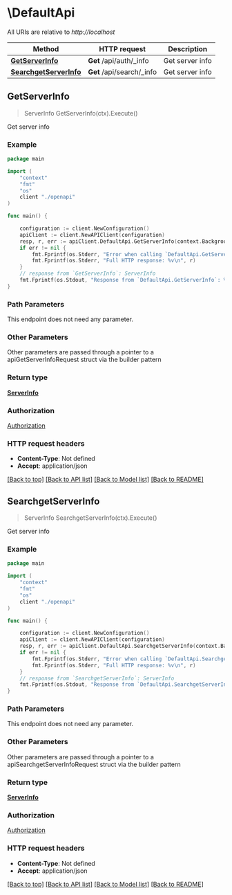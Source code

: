 # \DefaultApi

All URIs are relative to *http://localhost*

Method | HTTP request | Description
------------- | ------------- | -------------
[**GetServerInfo**](DefaultApi.md#GetServerInfo) | **Get** /api/auth/_info | Get server info
[**SearchgetServerInfo**](DefaultApi.md#SearchgetServerInfo) | **Get** /api/search/_info | Get server info



## GetServerInfo

> ServerInfo GetServerInfo(ctx).Execute()

Get server info

### Example

```go
package main

import (
    "context"
    "fmt"
    "os"
    client "./openapi"
)

func main() {

    configuration := client.NewConfiguration()
    apiClient := client.NewAPIClient(configuration)
    resp, r, err := apiClient.DefaultApi.GetServerInfo(context.Background()).Execute()
    if err != nil {
        fmt.Fprintf(os.Stderr, "Error when calling `DefaultApi.GetServerInfo``: %v\n", err)
        fmt.Fprintf(os.Stderr, "Full HTTP response: %v\n", r)
    }
    // response from `GetServerInfo`: ServerInfo
    fmt.Fprintf(os.Stdout, "Response from `DefaultApi.GetServerInfo`: %v\n", resp)
}
```

### Path Parameters

This endpoint does not need any parameter.

### Other Parameters

Other parameters are passed through a pointer to a apiGetServerInfoRequest struct via the builder pattern


### Return type

[**ServerInfo**](ServerInfo.md)

### Authorization

[Authorization](../README.md#Authorization)

### HTTP request headers

- **Content-Type**: Not defined
- **Accept**: application/json

[[Back to top]](#) [[Back to API list]](../README.md#documentation-for-api-endpoints)
[[Back to Model list]](../README.md#documentation-for-models)
[[Back to README]](../README.md)


## SearchgetServerInfo

> ServerInfo SearchgetServerInfo(ctx).Execute()

Get server info

### Example

```go
package main

import (
    "context"
    "fmt"
    "os"
    client "./openapi"
)

func main() {

    configuration := client.NewConfiguration()
    apiClient := client.NewAPIClient(configuration)
    resp, r, err := apiClient.DefaultApi.SearchgetServerInfo(context.Background()).Execute()
    if err != nil {
        fmt.Fprintf(os.Stderr, "Error when calling `DefaultApi.SearchgetServerInfo``: %v\n", err)
        fmt.Fprintf(os.Stderr, "Full HTTP response: %v\n", r)
    }
    // response from `SearchgetServerInfo`: ServerInfo
    fmt.Fprintf(os.Stdout, "Response from `DefaultApi.SearchgetServerInfo`: %v\n", resp)
}
```

### Path Parameters

This endpoint does not need any parameter.

### Other Parameters

Other parameters are passed through a pointer to a apiSearchgetServerInfoRequest struct via the builder pattern


### Return type

[**ServerInfo**](ServerInfo.md)

### Authorization

[Authorization](../README.md#Authorization)

### HTTP request headers

- **Content-Type**: Not defined
- **Accept**: application/json

[[Back to top]](#) [[Back to API list]](../README.md#documentation-for-api-endpoints)
[[Back to Model list]](../README.md#documentation-for-models)
[[Back to README]](../README.md)

